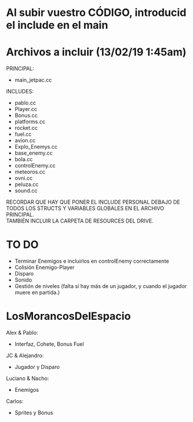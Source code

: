 # Al subir vuestro CÓDIGO, introducid el include en el main
# Archivos a incluir (13/02/19 1:45am)
PRINCIPAL: 
- main_jetpac.cc

INCLUDES:
- pablo.cc
- Player.cc
- Bonus.cc
- platforms.cc
- rocket.cc
- fuel.cc
- avion.cc
- Explo_Enemys.cc
- base_enemy.cc
- bola.cc
- controlEnemy.cc
- meteoros.cc
- ovni.cc
- peluza.cc
- sound.cc

RECORDAR QUE HAY QUE PONER EL INCLUDE PERSONAL DEBAJO DE TODOS LOS STRUCTS Y VARIABLES GLOBALES EN EL ARCHIVO PRINCIPAL.    
TAMBIÉN INCLUIR LA CARPETA DE RESOURCES DEL DRIVE.

# TO DO
- Terminar Enemigos e incluirlos en controlEnemy correctamente
- Colisión Enemigo-Player
- Disparo
- Sonido
- Gestión de niveles (falta si hay más de un jugador, y cuando el jugador muere en partida.)

# LosMorancosDelEspacio

Alex & Pablo:
- Interfaz, Cohete, Bonus Fuel

JC & Alejandro:
- Jugador y Disparo

Luciano & Nacho:
- Enemigos

Carlos:
- Sprites y Bonus

